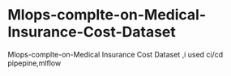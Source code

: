 # Mlops-complte-on-Medical-Insurance-Cost-Dataset
Mlops-complte-on-Medical Insurance Cost Dataset ,i used ci/cd pipepine,mlflow

